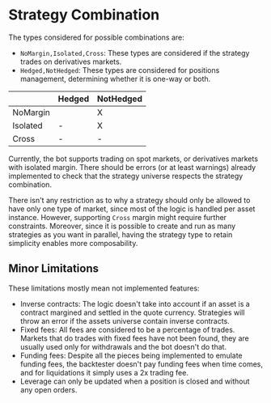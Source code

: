 # Strategy Combination

The types considered for possible combinations are:

- `NoMargin,Isolated,Cross`: These types are considered if the strategy trades on derivatives markets.
- `Hedged,NotHedged`: These types are considered for positions management, determining whether it is one-way or both.

|          | Hedged | NotHedged |
| -------- | ------ | --------- |
| NoMargin |        | X         |
| Isolated | -      | X         |
| Cross    | -      | -         |

Currently, the bot supports trading on spot markets, or derivatives markets with isolated margin. There should be errors (or at least warnings) already implemented to check that the strategy universe respects the strategy combination. 

There isn't any restriction as to why a strategy should only be allowed to have only one type of market, since most of the logic is handled per asset instance. However, supporting `Cross` margin might require further constraints. Moreover, since it is possible to create and run as many strategies as you want in parallel, having the strategy type to retain simplicity enables more composability.

## Minor Limitations
These limitations mostly mean not implemented features:
- Inverse contracts: The logic doesn't take into account if an asset is a contract margined and settled in the quote currency. Strategies will throw an error if the assets universe contain inverse contracts.
- Fixed fees: All fees are considered to be a percentage of trades. Markets that do trades with fixed fees have not been found, they are usually used only for withdrawals and the bot doesn't do that.
- Funding fees: Despite all the pieces being implemented to emulate funding fees, the backtester doesn't pay funding fees when time comes, and for liquidations it simply uses a 2x trading fee.
- Leverage can only be updated when a position is closed and without any open orders.
